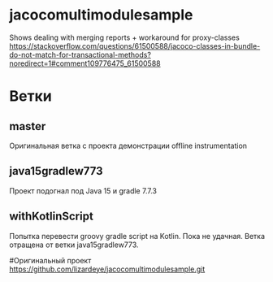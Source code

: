 # jacocomultimodulesample
Shows dealing with merging reports + workaround for proxy-classes https://stackoverflow.com/questions/61500588/jacoco-classes-in-bundle-do-not-match-for-transactional-methods?noredirect=1#comment109776475_61500588
# Ветки
## master
Оригинальная ветка с проекта демонстрации offline instrumentation
## java15gradlew773
Проект подогнал под Java 15 и gradle 7.7.3
## withKotlinScript
Попытка перевести groovy gradle script на Kotlin. Пока не удачная. Ветка отращена от ветки java15gradlew773.

#Оригинальный проект
https://github.com/lizardeye/jacocomultimodulesample.git 
